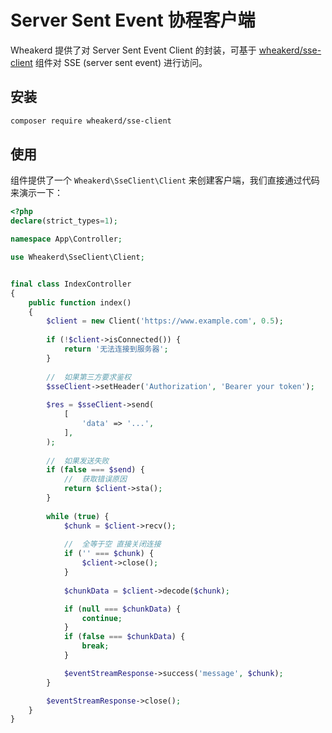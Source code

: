# Server Sent Event 协程客户端

Wheakerd 提供了对 Server Sent Event Client 的封装，可基于 [wheakerd/sse-client](https://github.com/wheakerd/sse-client) 组件对
SSE (server sent event) 进行访问。

## 安装

```bash
composer require wheakerd/sse-client
```

## 使用

组件提供了一个 `Wheakerd\SseClient\Client` 来创建客户端，我们直接通过代码来演示一下：

```php
<?php
declare(strict_types=1);

namespace App\Controller;

use Wheakerd\SseClient\Client;


final class IndexController
{
    public function index()
    {
        $client = new Client('https://www.example.com', 0.5);
        
        if (!$client->isConnected()) {
            return '无法连接到服务器';
        }
        
        //  如果第三方要求鉴权
        $sseClient->setHeader('Authorization', 'Bearer your token');
        
        $res = $sseClient->send(
			[
				'data' => '...',
			],
		);
		
		//  如果发送失败
		if (false === $send) {
		    //  获取错误原因
			return $client->sta();
		}
		
		while (true) {
			$chunk = $client->recv();
			
			//  全等于空 直接关闭连接
			if ('' === $chunk) {
			    $client->close();
			}
			
			$chunkData = $client->decode($chunk);

			if (null === $chunkData) {
				continue;
			}
			if (false === $chunkData) {
				break;
			}

			$eventStreamResponse->success('message', $chunk);
		}

		$eventStreamResponse->close();
    }
}
```